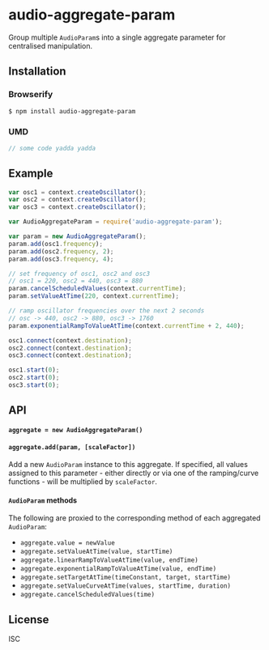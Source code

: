 # audio-aggregate-param

Group multiple `AudioParam`s into a single aggregate parameter for centralised manipulation.

## Installation

### Browserify

    $ npm install audio-aggregate-param

### UMD

```javascript
// some code yadda yadda
```

## Example

```javascript
var osc1 = context.createOscillator();
var osc2 = context.createOscillator();
var osc3 = context.createOscillator();

var AudioAggregateParam = require('audio-aggregate-param');

var param = new AudioAggregateParam();
param.add(osc1.frequency);
param.add(osc2.frequency, 2);
param.add(osc3.frequency, 4);

// set frequency of osc1, osc2 and osc3
// osc1 = 220, osc2 = 440, osc3 = 880
param.cancelScheduledValues(context.currentTime);
param.setValueAtTime(220, context.currentTime);

// ramp oscillator frequencies over the next 2 seconds
// osc -> 440, osc2 -> 880, osc3 -> 1760
param.exponentialRampToValueAtTime(context.currentTime + 2, 440);

osc1.connect(context.destination);
osc2.connect(context.destination);
osc3.connect(context.destination);

osc1.start(0);
osc2.start(0);
osc3.start(0);
```

## API

#### `aggregate = new AudioAggregateParam()`

#### `aggregate.add(param, [scaleFactor])`

Add a new `AudioParam` instance to this aggregate. If specified, all values assigned to this parameter - either directly or via one of the ramping/curve functions - will be multiplied by `scaleFactor`.

#### `AudioParam` methods

The following are proxied to the corresponding method of each aggregated `AudioParam`:

  * `aggregate.value = newValue`
  * `aggregate.setValueAtTime(value, startTime)`
  * `aggregate.linearRampToValueAtTime(value, endTime)`
  * `aggregate.exponentialRampToValueAtTime(value, endTime)`
  * `aggregate.setTargetAtTime(timeConstant, target, startTime)`
  * `aggregate.setValueCurveAtTime(values, startTime, duration)`
  * `aggregate.cancelScheduledValues(time)`

## License

ISC